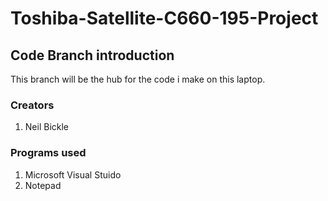 # Toshiba-Satellite-C660-195-Project
## Code Branch introduction
This branch will be the hub for the code i make on this laptop.

### Creators
1. Neil Bickle

### Programs used
1. Microsoft Visual Stuido
2. Notepad


